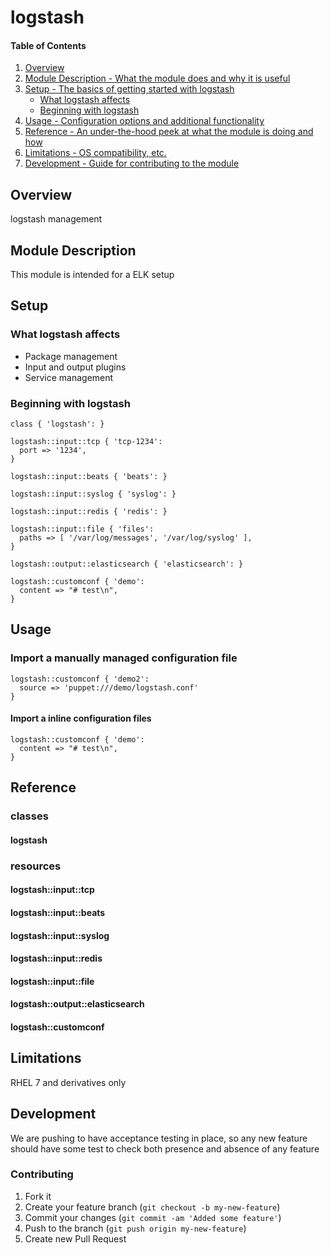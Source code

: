 # logstash

#### Table of Contents

1. [Overview](#overview)
2. [Module Description - What the module does and why it is useful](#module-description)
3. [Setup - The basics of getting started with logstash](#setup)
    * [What logstash affects](#what-logstash-affects)
    * [Beginning with logstash](#beginning-with-logstash)
4. [Usage - Configuration options and additional functionality](#usage)
5. [Reference - An under-the-hood peek at what the module is doing and how](#reference)
5. [Limitations - OS compatibility, etc.](#limitations)
6. [Development - Guide for contributing to the module](#development)

## Overview

logstash management

## Module Description

This module is intended for a ELK setup

## Setup

### What logstash affects

* Package management
* Input and output plugins
* Service management

### Beginning with logstash

```puppet
class { 'logstash': }

logstash::input::tcp { 'tcp-1234':
  port => '1234',
}

logstash::input::beats { 'beats': }

logstash::input::syslog { 'syslog': }

logstash::input::redis { 'redis': }

logstash::input::file { 'files':
  paths => [ '/var/log/messages', '/var/log/syslog' ],
}

logstash::output::elasticsearch { 'elasticsearch': }

logstash::customconf { 'demo':
  content => "# test\n",
}
```

## Usage

### Import a manually managed configuration file

```puppet
logstash::customconf { 'demo2':
  source => 'puppet:///demo/logstash.conf'
}
```

#### Import a inline configuration files

```puppet
logstash::customconf { 'demo':
  content => "# test\n",
}
```

## Reference

### classes

#### logstash

### resources

#### logstash::input::tcp

#### logstash::input::beats

#### logstash::input::syslog

#### logstash::input::redis

#### logstash::input::file

#### logstash::output::elasticsearch

#### logstash::customconf


## Limitations

RHEL 7 and derivatives only

## Development

We are pushing to have acceptance testing in place, so any new feature should
have some test to check both presence and absence of any feature

### Contributing

1. Fork it
2. Create your feature branch (`git checkout -b my-new-feature`)
3. Commit your changes (`git commit -am 'Added some feature'`)
4. Push to the branch (`git push origin my-new-feature`)
5. Create new Pull Request
